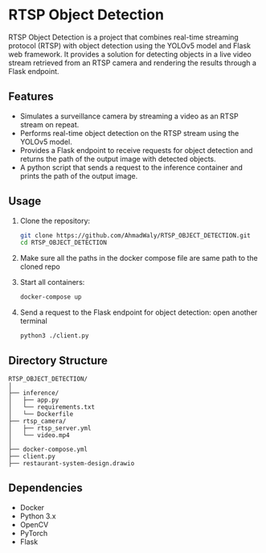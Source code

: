 
# RTSP Object Detection

RTSP Object Detection is a project that combines real-time streaming protocol (RTSP) with object detection using the YOLOv5 model and Flask web framework. It provides a solution for detecting objects in a live video stream retrieved from an RTSP camera and rendering the results through a Flask endpoint.

## Features

- Simulates a surveillance camera by streaming a video as an RTSP stream on repeat.
- Performs real-time object detection on the RTSP stream using the YOLOv5 model.
- Provides a Flask endpoint to receive requests for object detection and returns the path of the output image with detected objects.
- A python script that sends a request to the inference container and prints the path of the output image.
## Usage

1. Clone the repository:

    ```bash
    git clone https://github.com/AhmadWaly/RTSP_OBJECT_DETECTION.git
    cd RTSP_OBJECT_DETECTION
    ```
2. Make sure all the paths in the docker compose file are same path to the cloned repo
3. Start all containers:

    ```bash
    docker-compose up 
    ```
4. Send a request to the Flask endpoint for object detection:
open another terminal
    ```
    python3 ./client.py
    ```

## Directory Structure

```
RTSP_OBJECT_DETECTION/
│
├── inference/
│   ├── app.py
│   └── requirements.txt
│   └── Dockerfile
├── rtsp_camera/
│   ├── rtsp_server.yml
│   └── video.mp4
│
├── docker-compose.yml
├── client.py
├── restaurant-system-design.drawio
```

## Dependencies

- Docker
- Python 3.x
- OpenCV
- PyTorch
- Flask

